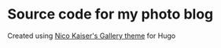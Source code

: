 # Source code for my photo blog

Created using [Nico Kaiser's Gallery theme](https://github.com/nicokaiser/hugo-theme-gallery) for Hugo